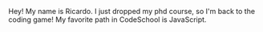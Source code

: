 Hey! My name is Ricardo. I just dropped my phd course, so I'm back to the coding game!
My favorite path in CodeSchool is JavaScript.
